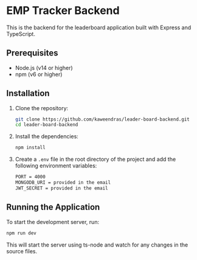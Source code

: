 # EMP Tracker Backend

This is the backend for the leaderboard application built with Express and TypeScript.

## Prerequisites

- Node.js (v14 or higher)
- npm (v6 or higher)

## Installation

1. Clone the repository:

   ```sh
   git clone https://github.com/kaweendras/leader-board-backend.git
   cd leader-board-backend
   ```

2. Install the dependencies:

   ```sh
   npm install
   ```

3. Create a `.env` file in the root directory of the project and add the following environment variables:

   ```sh
   PORT = 4000
   MONGODB_URI = provided in the email
   JWT_SECRET = provided in the email
   ```

## Running the Application

To start the development server, run:

```sh
npm run dev
```

This will start the server using ts-node and watch for any changes in the source files.
